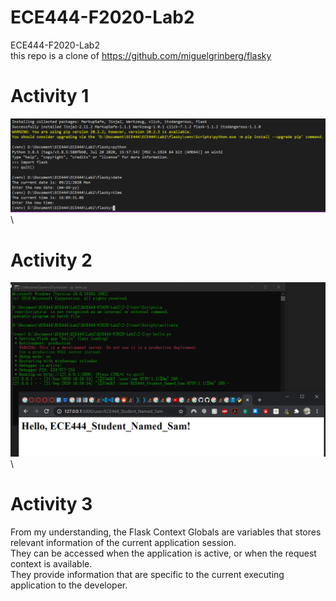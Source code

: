 # ECE444-F2020-Lab2
ECE444-F2020-Lab2\
this repo is a clone of
https://github.com/miguelgrinberg/flasky

# Activity 1
![Activity 1](ScreenShot.PNG)\

# Activity 2
![Activity 2](ScreenShot2.PNG)\

# Activity 3

From my understanding, the Flask Context Globals are variables that stores relevant information of the current application session. \
They can be accessed when the application is active, or when the request context is available.\
They provide information that are specific to the current executing application to the developer.
